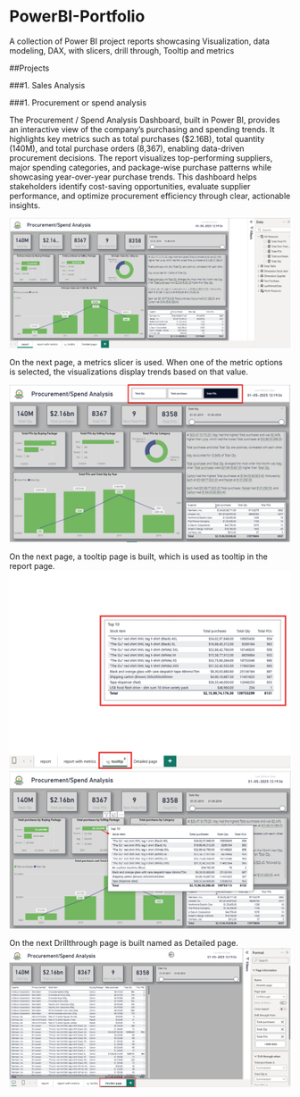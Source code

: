 # PowerBI-Portfolio
A collection of Power BI project reports showcasing Visualization, data modeling, DAX, with slicers, drill through, Tooltip and metrics

##Projects

###1. Sales Analysis

###1. Procurement or spend analysis

The Procurement / Spend Analysis Dashboard, built in Power BI, provides an interactive view of the company’s purchasing and spending trends. It highlights key metrics such as total purchases ($2.16B), total quantity (140M), and total purchase orders (8,367), enabling data-driven procurement decisions. The report visualizes top-performing suppliers, major spending categories, and package-wise purchase patterns while showcasing year-over-year purchase trends. This dashboard helps stakeholders identify cost-saving opportunities, evaluate supplier performance, and optimize procurement efficiency through clear, actionable insights.

![Procurement Dashboard](Procuremt_report.png)

On the next page, a metrics slicer is used. When one of the metric options is selected, the visualizations display trends based on that value.

![Procurement Dashboard](https://github.com/Saipreethi29/PowerBI-Portfolio/blob/main/Report%20with%20metrics.png)

On the next page, a tooltip page is built, which is used as tooltip in the report page.
![Procurement_Dashboard](https://github.com/Saipreethi29/PowerBI-Portfolio/blob/main/Tooltip.png)
![Procurement_Dashboard](https://github.com/Saipreethi29/PowerBI-Portfolio/blob/main/Report%20with%20tooltip.png)

On the next Drillthrough page is built named as Detailed page.
![Procurement_Dashboard](https://github.com/Saipreethi29/PowerBI-Portfolio/blob/main/Drillthrough.png)


